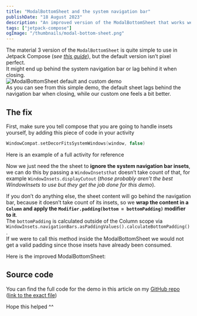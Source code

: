 ```yaml
---
title: "ModalBottomSheet and the system navigation bar"
publishDate: "18 August 2023"
description: "An improved version of the ModalBottomSheet that works well with the system navigation bar!"
tags: ["jetpack-compose"]
ogImage: "/thumbnails/modal-bottom-sheet.png"
---
```

The material 3 version of the `ModalBottomSheet` is quite simple to use in Jetpack Compose (*see [this guide](https://developer.android.com/jetpack/compose/layouts/material#bottom-sheets)*), but the default version isn’t pixel perfect.  
It might end up behind the system navigation bar or lag behind it when closing.  
![ModalBottomSheet default and custom demo](~/assets/jetpack-demos/modal-bottom-sheet.gif "ModalBottomSheet demos")  
As you can see from this simple demo, the default sheet lags behind the navigation bar when closing, while our custom one feels a bit better.  

## The fix
First, make sure you tell compose that you are going to handle insets yourself, by adding this piece of code in your activity  
```kotlin
WindowCompat.setDecorFitsSystemWindows(window, false)
```  

Here is an example of a full activity for reference  

<script src="https://gist.github.com/Giuliopime/7a0d0ae61501f80acf341ea87cf66eee.js"></script>  

Now we just need the the sheet to **ignore the system navigation bar insets**, we can do this by passing a `WindowInsetsthat` doesn’t take count of that, for example `WindowInsets.displayCutout` (*those probably aren’t the best WindowInsets to use but they get the job done for this demo*).  

If you don’t do anything else, the sheet content will go behind the navigation bar, because it doesn’t take count of its insets, so we **wrap the content in a `Column` and apply the `Modifier.padding(bottom = bottomPadding)` modifier to it**.  
The `bottomPadding` is calculated outside of the Column scope via `WindowInsets.navigationBars.asPaddingValues().calculateBottomPadding()`.  
If we were to call this method inside the ModalBottomSheet we would not get a valid padding since those insets have already been consumed.  

Here is the improved ModalBottomSheet:  
<script src="https://gist.github.com/Giuliopime/4ad502981b8169550a8197360000dd5c.js"></script>  

## Source code
You can find the full code for the demo in this article on my [GitHub repo](https://github.com/Giuliopime/jetpack-demos/tree/main) ([link to the exact file](https://github.com/Giuliopime/jetpack-demos/blob/main/app/src/main/java/dev/giuliopime/jetpackdemos/demos/bottomsheet/ModalBottomSheetScreen.kt))  

Hope this helped ^^